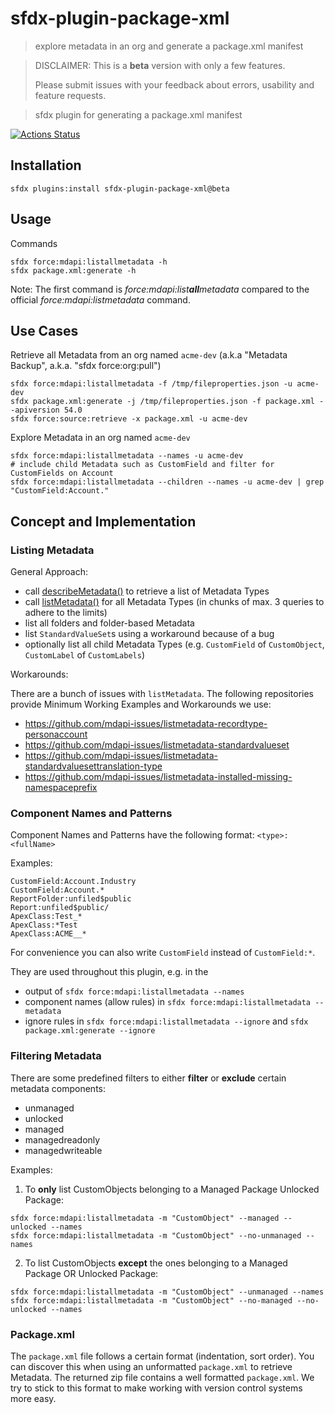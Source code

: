 # sfdx-plugin-package-xml

> explore metadata in an org and generate a package.xml manifest

> DISCLAIMER: This is a **beta** version with only a few features.
>
> Please submit issues with your feedback about errors, usability and feature requests.

> sfdx plugin for generating a package.xml manifest

[![Actions Status](https://github.com/amtrack/sfdx-plugin-package-xml/workflows/Test%20and%20Release/badge.svg)](https://github.com/amtrack/sfdx-plugin-package-xml/actions)

## Installation

```console
sfdx plugins:install sfdx-plugin-package-xml@beta
```

## Usage

Commands

```console
sfdx force:mdapi:listallmetadata -h
sfdx package.xml:generate -h
```

Note: The first command is _force:mdapi:list**all**metadata_ compared to the official _force:mdapi:listmetadata_ command.

## Use Cases

Retrieve all Metadata from an org named `acme-dev` (a.k.a "Metadata Backup", a.k.a. "sfdx force:org:pull")

```console
sfdx force:mdapi:listallmetadata -f /tmp/fileproperties.json -u acme-dev
sfdx package.xml:generate -j /tmp/fileproperties.json -f package.xml --apiversion 54.0
sfdx force:source:retrieve -x package.xml -u acme-dev
```

Explore Metadata in an org named `acme-dev`

```console
sfdx force:mdapi:listallmetadata --names -u acme-dev
# include child Metadata such as CustomField and filter for CustomFields on Account
sfdx force:mdapi:listallmetadata --children --names -u acme-dev | grep "CustomField:Account."
```

## Concept and Implementation

### Listing Metadata

General Approach:

- call [describeMetadata()](https://developer.salesforce.com/docs/atlas.en-us.api_meta.meta/api_meta/meta_describe.htm) to retrieve a list of Metadata Types
- call [listMetadata()](https://developer.salesforce.com/docs/atlas.en-us.api_meta.meta/api_meta/meta_listmetadata.htm) for all Metadata Types (in chunks of max. 3 queries to adhere to the limits)
- list all folders and folder-based Metadata
- list `StandardValueSet`s using a workaround because of a bug
- optionally list all child Metadata Types (e.g. `CustomField` of `CustomObject`, `CustomLabel` of `CustomLabels`)

Workarounds:

There are a bunch of issues with `listMetadata`. The following repositories provide Minimum Working Examples and Workarounds we use:

- https://github.com/mdapi-issues/listmetadata-recordtype-personaccount
- https://github.com/mdapi-issues/listmetadata-standardvalueset
- https://github.com/mdapi-issues/listmetadata-standardvaluesettranslation-type
- https://github.com/mdapi-issues/listmetadata-installed-missing-namespaceprefix

### Component Names and Patterns

Component Names and Patterns have the following format: `<type>:<fullName>`

Examples:

```
CustomField:Account.Industry
CustomField:Account.*
ReportFolder:unfiled$public
Report:unfiled$public/
ApexClass:Test_*
ApexClass:*Test
ApexClass:ACME__*
```

For convenience you can also write `CustomField` instead of `CustomField:*`.

They are used throughout this plugin, e.g. in the

- output of `sfdx force:mdapi:listallmetadata --names`
- component names (allow rules) in `sfdx force:mdapi:listallmetadata --metadata`
- ignore rules in `sfdx force:mdapi:listallmetadata --ignore` and `sfdx package.xml:generate --ignore`

### Filtering Metadata

There are some predefined filters to either **filter** or **exclude** certain metadata components:

- unmanaged
- unlocked
- managed
- managedreadonly
- managedwriteable

Examples:

1. To **only** list CustomObjects belonging to a Managed Package Unlocked Package:

```console
sfdx force:mdapi:listallmetadata -m "CustomObject" --managed --unlocked --names
sfdx force:mdapi:listallmetadata -m "CustomObject" --no-unmanaged --names
```

2. To list CustomObjects **except** the ones belonging to a Managed Package OR Unlocked Package:

```console
sfdx force:mdapi:listallmetadata -m "CustomObject" --unmanaged --names
sfdx force:mdapi:listallmetadata -m "CustomObject" --no-managed --no-unlocked --names
```

### Package.xml

The `package.xml` file follows a certain format (indentation, sort order).
You can discover this when using an unformatted `package.xml` to retrieve Metadata.
The returned zip file contains a well formatted `package.xml`.
We try to stick to this format to make working with version control systems more easy.
